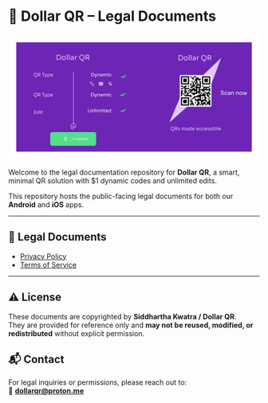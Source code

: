 # 🧾 Dollar QR – Legal Documents

![Dollar QR Banner](https://raw.githubusercontent.com/dollarqr/dollarqr-legal-docs/main/github-Dollar-QR.png)

Welcome to the legal documentation repository for **Dollar QR**, a smart, minimal QR solution with $1 dynamic codes and unlimited edits.

This repository hosts the public-facing legal documents for both our **Android** and **iOS** apps.

---

## 📄 Legal Documents

- [Privacy Policy](https://dollarqr.github.io/dollarqr-legal-docs/privacy_policy.html)
- [Terms of Service](https://dollarqr.github.io/dollarqr-legal-docs/terms_of_service.html)

---

## ⚠️ License

These documents are copyrighted by **Siddhartha Kwatra / Dollar QR**.  
They are provided for reference only and **may not be reused, modified, or redistributed** without explicit permission.

## 📬 Contact

For legal inquiries or permissions, please reach out to:  
📧 **dollarqr@proton.me**
